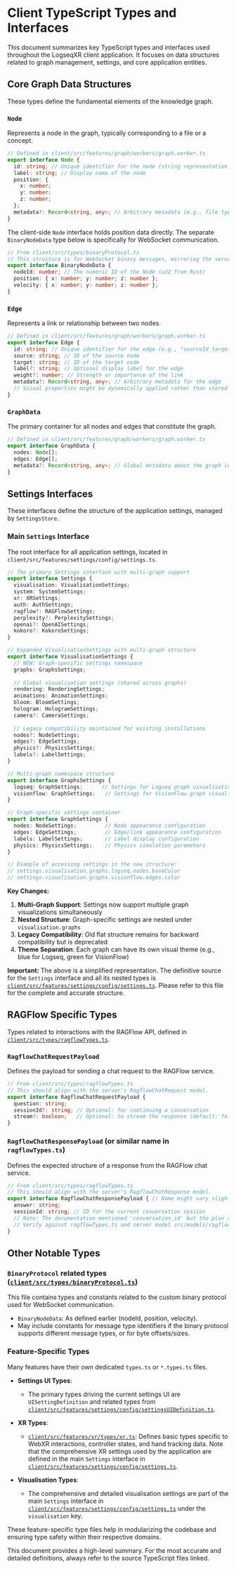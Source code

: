 # Client TypeScript Types and Interfaces

This document summarizes key TypeScript types and interfaces used throughout the LogseqXR client application. It focuses on data structures related to graph management, settings, and core application entities.

## Core Graph Data Structures

These types define the fundamental elements of the knowledge graph.

### `Node`

Represents a node in the graph, typically corresponding to a file or a concept.

```typescript
// Defined in client/src/features/graph/workers/graph.worker.ts
export interface Node {
  id: string; // Unique identifier for the node (string representation of a u32 from Rust)
  label: string; // Display name of the node
  position: {
    x: number;
    y: number;
    z: number;
  };
  metadata?: Record<string, any>; // Arbitrary metadata (e.g., file type, size, custom tags)
}
```
The client-side `Node` interface holds position data directly. The separate `BinaryNodeData` type below is specifically for WebSocket communication.

```typescript
// From client/src/types/binaryProtocol.ts
// This structure is for WebSocket binary messages, mirroring the server's WireNodeDataItem.
export interface BinaryNodeData {
  nodeId: number; // The numeric ID of the Node (u32 from Rust)
  position: { x: number; y: number; z: number };
  velocity: { x: number; y: number; z: number };
}
```

### `Edge`

Represents a link or relationship between two nodes.

```typescript
// Defined in client/src/features/graph/workers/graph.worker.ts
export interface Edge {
  id: string; // Unique identifier for the edge (e.g., "sourceId_targetId")
  source: string; // ID of the source node
  target: string; // ID of the target node
  label?: string; // Optional display label for the edge
  weight?: number; // Strength or importance of the link
  metadata?: Record<string, any>; // Arbitrary metadata for the edge
  // Visual properties might be dynamically applied rather than stored directly on the edge object.
}
```

### `GraphData`

The primary container for all nodes and edges that constitute the graph.

```typescript
// Defined in client/src/features/graph/workers/graph.worker.ts
export interface GraphData {
  nodes: Node[];
  edges: Edge[];
  metadata?: Record<string, any>; // Global metadata about the graph (e.g., graph title, version)
}
```

## Settings Interfaces

These interfaces define the structure of the application settings, managed by `SettingsStore`.

### Main `Settings` Interface

The root interface for all application settings, located in `client/src/features/settings/config/settings.ts`.

```typescript
// The primary Settings interface with multi-graph support
export interface Settings {
  visualisation: VisualisationSettings;
  system: SystemSettings;
  xr: XRSettings;
  auth: AuthSettings;
  ragflow?: RAGFlowSettings;
  perplexity?: PerplexitySettings;
  openai?: OpenAISettings;
  kokoro?: KokoroSettings;
}

// Expanded VisualisationSettings with multi-graph structure
export interface VisualisationSettings {
  // NEW: Graph-specific settings namespace
  graphs: GraphsSettings;
  
  // Global visualisation settings (shared across graphs)
  rendering: RenderingSettings;
  animations: AnimationSettings;
  bloom: BloomSettings;
  hologram: HologramSettings;
  camera?: CameraSettings;
  
  // Legacy compatibility maintained for existing installations
  nodes?: NodeSettings;
  edges?: EdgeSettings;
  physics?: PhysicsSettings;
  labels?: LabelSettings;
}

// Multi-graph namespace structure
export interface GraphsSettings {
  logseq: GraphSettings;      // Settings for Logseq graph visualisation
  visionflow: GraphSettings;   // Settings for VisionFlow graph visualisation
}

// Graph-specific settings container
export interface GraphSettings {
  nodes: NodeSettings;         // Node appearance configuration
  edges: EdgeSettings;         // Edge/link appearance configuration
  labels: LabelSettings;       // Label display configuration
  physics: PhysicsSettings;    // Physics simulation parameters
}

// Example of accessing settings in the new structure:
// settings.visualisation.graphs.logseq.nodes.baseColor
// settings.visualisation.graphs.visionflow.edges.color
```

**Key Changes:**
1. **Multi-Graph Support**: Settings now support multiple graph visualizations simultaneously
2. **Nested Structure**: Graph-specific settings are nested under `visualisation.graphs`
3. **Legacy Compatibility**: Old flat structure remains for backward compatibility but is deprecated
4. **Theme Separation**: Each graph can have its own visual theme (e.g., blue for Logseq, green for VisionFlow)

**Important:** The above is a simplified representation. The definitive source for the `Settings` interface and all its nested types is [`client/src/features/settings/config/settings.ts`](../../client/src/features/settings/config/settings.ts). Please refer to this file for the complete and accurate structure.

## RAGFlow Specific Types

Types related to interactions with the RAGFlow API, defined in [`client/src/types/ragflowTypes.ts`](../../client/src/types/ragflowTypes.ts).

### `RagflowChatRequestPayload`

Defines the payload for sending a chat request to the RAGFlow service.
```typescript
// From client/src/types/ragflowTypes.ts
// This should align with the server's RagflowChatRequest model.
export interface RagflowChatRequestPayload {
  question: string;
  sessionId?: string; // Optional: for continuing a conversation
  stream?: boolean;   // Optional: to stream the response (default: false)
}
```

### `RagflowChatResponsePayload` (or similar name in `ragflowTypes.ts`)

Defines the expected structure of a response from the RAGFlow chat service.
```typescript
// From client/src/types/ragflowTypes.ts
// This should align with the server's RagflowChatResponse model.
export interface RagflowChatResponsePayload { // Name might vary slightly in the file
  answer: string;
  sessionId: string; // ID for the current conversation session
  // Note: The documentation mentioned 'conversation_id' but the plan specifies 'sessionId'.
  // Verify against ragflowTypes.ts and server model src/models/ragflow_chat.rs.
}
```

## Other Notable Types

### `BinaryProtocol` related types ([`client/src/types/binaryProtocol.ts`](../../client/src/types/binaryProtocol.ts))

This file contains types and constants related to the custom binary protocol used for WebSocket communication.
-   `BinaryNodeData`: As defined earlier (nodeId, position, velocity).
-   May include constants for message type identifiers if the binary protocol supports different message types, or for byte offsets/sizes.

### Feature-Specific Types

Many features have their own dedicated `types.ts` or `*.types.ts` files.

-   **Settings UI Types**:
    -   The primary types driving the current settings UI are `UISettingDefinition` and related types from [`client/src/features/settings/config/settingsUIDefinition.ts`](../../client/src/features/settings/config/settingsUIDefinition.ts).

-   **XR Types**:
    -   [`client/src/features/xr/types/xr.ts`](../../client/src/features/xr/types/xr.ts): Defines basic types specific to WebXR interactions, controller states, and hand tracking data. Note that the comprehensive XR settings used by the application are defined in the main `Settings` interface in [`client/src/features/settings/config/settings.ts`](../../client/src/features/settings/config/settings.ts).

-   **Visualisation Types**:
    -   The comprehensive and detailed visualisation settings are part of the main `Settings` interface in [`client/src/features/settings/config/settings.ts`](../../client/src/features/settings/config/settings.ts) under the `visualisation` key.

These feature-specific type files help in modularizing the codebase and ensuring type safety within their respective domains.

This document provides a high-level summary. For the most accurate and detailed definitions, always refer to the source TypeScript files linked.